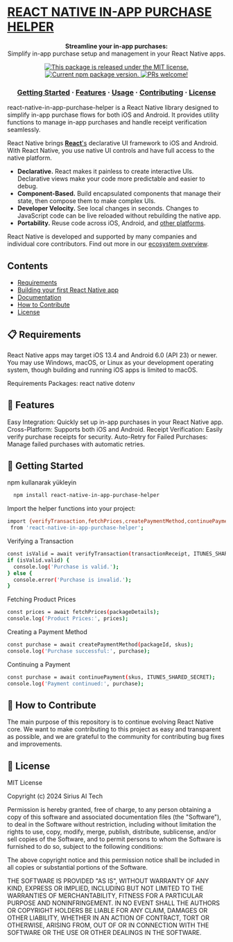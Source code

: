 <h1 align="left">
  <a href="https://www.npmjs.com/package/react-native-in-app-purchase-helper">
    REACT NATIVE IN-APP PURCHASE HELPER
  </a>
</h1>
<p align="center">
  <strong>Streamline your in-app purchases:</strong><br>
  Simplify in-app purchase setup and management in your React Native apps.
</p>
<p align="center">
  <a href="https://github.com/yourusername/react-native-in-app-purchase-helper/blob/main/LICENSE">
    <img src="https://img.shields.io/badge/license-MIT-blue.svg" alt="This package is released under the MIT license." />
  </a>
  <a href="https://www.npmjs.com/package/react-native-in-app-purchase-helper">
    <img src="https://img.shields.io/npm/v/react-native-in-app-purchase-helper?color=brightgreen&label=npm%20package" alt="Current npm package version." />
  </a>
  <a href="https://github.com/yourusername/react-native-in-app-purchase-helper/pulls">
    <img src="https://img.shields.io/badge/PRs-welcome-brightgreen.svg" alt="PRs welcome!" />
  </a>
</p>
<h3 align="center">
  <a href="#-getting-started">Getting Started</a>
  <span> · </span>
  <a href="#-features">Features</a>
  <span> · </span>
  <a href="#-usage">Usage</a>
  <span> · </span>
  <a href="#-contributing">Contributing</a>
  <span> · </span>
  <a href="#-license">License</a>
</h3>
react-native-in-app-purchase-helper is a React Native library designed to simplify in-app purchase flows for both iOS and Android. It provides utility functions to manage in-app purchases and handle receipt verification seamlessly.

React Native brings [**React**'s][r] declarative UI framework to iOS and Android. With React Native, you use native UI controls and have full access to the native platform.

- **Declarative.** React makes it painless to create interactive UIs. Declarative views make your code more predictable and easier to debug.
- **Component-Based.** Build encapsulated components that manage their state, then compose them to make complex UIs.
- **Developer Velocity.** See local changes in seconds. Changes to JavaScript code can be live reloaded without rebuilding the native app.
- **Portability.** Reuse code across iOS, Android, and [other platforms][p].

React Native is developed and supported by many companies and individual core contributors. Find out more in our [ecosystem overview][e].

[r]: https://react.dev/
[p]: https://reactnative.dev/docs/out-of-tree-platforms
[e]: https://github.com/facebook/react-native/blob/HEAD/ECOSYSTEM.md

## Contents

- [Requirements](#-requirements)
- [Building your first React Native app](#-building-your-first-react-native-app)
- [Documentation](#-documentation)
- [How to Contribute](#-how-to-contribute)
- [License](#-license)


## 📋 Requirements

React Native apps may target iOS 13.4 and Android 6.0 (API 23) or newer. You may use Windows, macOS, or Linux as your development operating system, though building and running iOS apps is limited to macOS.

Requirements Packages: react native dotenv

## 🎉 Features
Easy Integration: Quickly set up in-app purchases in your React Native app.
Cross-Platform: Supports both iOS and Android.
Receipt Verification: Easily verify purchase receipts for security.
Auto-Retry for Failed Purchases: Manage failed purchases with automatic retries.

## 🚀 Getting Started

npm kullanarak yükleyin

```bash 
  npm install react-native-in-app-purchase-helper
```
Import the helper functions into your project:

```bash 
import {verifyTransaction,fetchPrices,createPaymentMethod,continuePayment} 
 from 'react-native-in-app-purchase-helper';
```
Verifying a Transaction

```bash 
const isValid = await verifyTransaction(transactionReceipt, ITUNES_SHARED_SECRET);
if (isValid.valid) { 
  console.log('Purchase is valid.');
} else {
  console.error('Purchase is invalid.');
}
```
Fetching Product Prices

```bash 
const prices = await fetchPrices(packageDetails);
console.log('Product Prices:', prices);
```
Creating a Payment Method

```bash 
const purchase = await createPaymentMethod(packageId, skus);
console.log('Purchase successful:', purchase);
```

Continuing a Payment

```bash 
const purchase = await continuePayment(skus, ITUNES_SHARED_SECRET);
console.log('Payment continued:', purchase);
```





## 👏 How to Contribute

The main purpose of this repository is to continue evolving React Native core. We want to make contributing to this project as easy and transparent as possible, and we are grateful to the community for contributing bug fixes and improvements. 

## 📄 License

MIT License

Copyright (c) 2024 Sirius AI Tech

Permission is hereby granted, free of charge, to any person obtaining a copy
of this software and associated documentation files (the "Software"), to deal
in the Software without restriction, including without limitation the rights
to use, copy, modify, merge, publish, distribute, sublicense, and/or sell
copies of the Software, and to permit persons to whom the Software is
furnished to do so, subject to the following conditions:

The above copyright notice and this permission notice shall be included in all
copies or substantial portions of the Software.

THE SOFTWARE IS PROVIDED "AS IS", WITHOUT WARRANTY OF ANY KIND, EXPRESS OR
IMPLIED, INCLUDING BUT NOT LIMITED TO THE WARRANTIES OF MERCHANTABILITY,
FITNESS FOR A PARTICULAR PURPOSE AND NONINFRINGEMENT. IN NO EVENT SHALL THE
AUTHORS OR COPYRIGHT HOLDERS BE LIABLE FOR ANY CLAIM, DAMAGES OR OTHER
LIABILITY, WHETHER IN AN ACTION OF CONTRACT, TORT OR OTHERWISE, ARISING FROM,
OUT OF OR IN CONNECTION WITH THE SOFTWARE OR THE USE OR OTHER DEALINGS IN THE
SOFTWARE.
